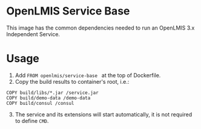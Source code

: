 # OpenLMIS Service Base
This image has the common dependencies needed to run an OpenLMIS 3.x Independent Service. 

# Usage
1. Add ``FROM openlmis/service-base `` at the top of Dockerfile.
2. Copy the build results to container's root, i.e.:
```
COPY build/libs/*.jar /service.jar
COPY build/demo-data /demo-data
COPY build/consul /consul
```
3. The service and its extensions will start automatically, it is not required to define ``CMD``.
